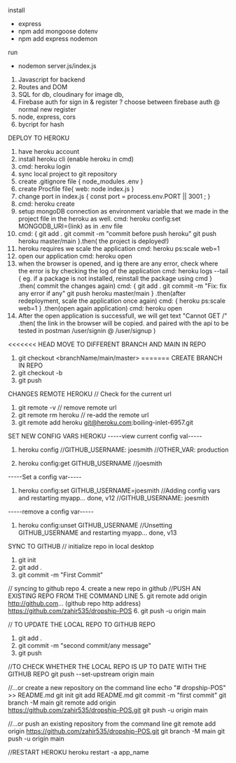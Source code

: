 install
- express
- npm add mongoose dotenv
- npm add express nodemon

run
- nodemon server.js/index.js



1. Javascript for backend
2. Routes and DOM 
3. SQL for db, cloudinary for image db, 
4. Firebase auth for sign in & register ? 
choose between firebase auth @ normal new register
5. node, express, cors
6. bycript for hash


DEPLOY TO HEROKU
1. have heroku account
2. install heroku cli (enable heroku in cmd)
3. cmd: heroku login
4. sync local project to git repository
5. create .gitignore file {
    node_modules
    .env
}
6. create Procfile file{
    web: node index.js
}
7. change port in index.js {
    const port = process.env.PORT || 3001 ;
}
8. cmd: heroku create
9. setup mongoDB connection as environment variable
that we made in the project file in the heroku as well.
cmd: heroku config:set MONGODB_URI={link} as in .env file
10. cmd: {
    git add .
    git commit -m "commit before push heroku"
    git push heroku master/main
}.then( the project is deployed!)
11. heroku requires we scale the application
cmd: heroku ps:scale web=1
12. open our application
cmd: heroku open
13. when the browser is opened, and ig there are any error,
check where the error is by checking the log of the application
cmd: heroku logs --tail
{
    eg. if a package is not installed, reinstall the package using cmd
}
.then( commit the changes again)
cmd: {
    git add .
    git commit -m "Fix: fix any error if any"
    git push heroku master/main
}
.then(after redeployment, scale the application once again)
cmd: {
    heroku ps:scale web=1
}
.then(open again application)
cmd: heroku open
14. After the open application is successfull,
we will get text "Cannot GET /"
.then(
    the link in the browser will be copied.
    and paired with the api to be tested in postman
    <heroku application link>/user/signin @ 
    <heroku application link>/user/signup
)

<<<<<<< HEAD
MOVE TO DIFFERENT BRANCH AND MAIN IN REPO
1. git checkout <branchName/main/master>
=======
CREATE BRANCH IN REPO
1. git checkout -b <branchName>
2. git push <branchName>




CHANGES REMOTE HEROKU
// Check for the current url 
1. git remote -v
// remove remote url
2. git remote rm heroku
// re-add the remote url
3. git remote add heroku git@heroku.com:boiling-inlet-6957.git


SET NEW CONFIG VARS HEROKU
-----view current config val-----
1. heroku config
//GITHUB_USERNAME: joesmith
//OTHER_VAR:    production

2. heroku config:get GITHUB_USERNAME
//joesmith

-----Set a config var-----
1. heroku config:set GITHUB_USERNAME=joesmith
//Adding config vars and restarting myapp... done, v12
//GITHUB_USERNAME: joesmith

-----remove a config var-----
1. heroku config:unset GITHUB_USERNAME
//Unsetting GITHUB_USERNAME and restarting myapp... done, v13


SYNC TO GITHUB
// initialize repo in local desktop
1. git init
2. git add .
3. git commit -m "First Commit"

// syncing to github repo
4. create a new repo in github
//PUSH AN EXISTING REPO FROM THE COMMAND LINE
5. git remote add origin http://github.com... (github repo http address)
https://github.com/zahir535/dropship-POS
6. git push -u origin main

// TO UPDATE THE LOCAL REPO TO GITHUB REPO
1. git add .
2. git commit -m "second commit/any message"
3. git push

//TO CHECK WHETHER THE LOCAL REPO IS UP TO DATE WITH THE GITHUB REPO
git push --set-upstream origin main

//…or create a new repository on the command line
echo "# dropship-POS" >> README.md
git init
git add README.md
git commit -m "first commit"
git branch -M main
git remote add origin https://github.com/zahir535/dropship-POS.git
git push -u origin main

//…or push an existing repository from the command line
git remote add origin https://github.com/zahir535/dropship-POS.git
git branch -M main
git push -u origin main

//RESTART HEROKU 
heroku restart -a app_name

